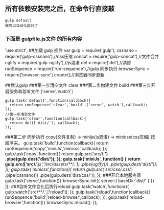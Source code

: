 ## 所有依赖安装完之后，在命令行直接敲
    
    gulp default
    就可以自动化运行了

### 下面是 gulpfile.js文件 的所有内容 
'use strict';
##加载 gulp 插件
  var gulp =  require('gulp'),
      cssnano = require('gulp-cssnano'),//css压缩
      concat = require('gulp-concat'),//文件合并
      uglify = require('gulp-uglify'),//js混淆
      del = require('del'),//清除
      runSequence = require('run-sequence'),//gulp 同步执行
      browserSync = require('browser-sync').create();//浏览器同步更新

##默认gulp 
###第一步清空文件 clear
###第二步构建文件 build
###第三步开启服务和监听文件 ['serve','watch']
    
    gulp.task('default',function(callback){
      return runSequence('clear','build',['serve','watch'],callback);
    });
    //第一步清空文件
    gulp.task('clear',function(callback){
      return del(['dist/'], callback);
    });
###第二步 同步执行 copy(文件复制) -> minijs(js混淆) -> minicss(css压缩) 按顺序来。
    gulp.task('build',function(callback){
      return runSequence('copy','miniJs','minicss',callback);
    });
    gulp.task('copy',function(){
      return gulp.src('src/**/*.*')
        .pipe(gulp.dest('dist/'));
    });
    gulp.task('miniJs', function() {
       return gulp.src(['src/**/*.js','!src/assets/**/*.*'])
        .pipe(uglify())
        .pipe(gulp.dest('dist/'));
    });
    gulp.task('minicss',function(){
      return gulp.src('src/css/*.css')
        .pipe(cssnano())
        .pipe(gulp.dest('dist/css/'));
    });
###开启本地服务器
    gulp.task('serve',function(){
       browserSync.init({
        server:{
          baseDir:'dist/'
        }
      })
    });
###监听文件变化后执行reload
    gulp.task('watch',function(){
       gulp.watch('src/**/*.*',['reload']);
    });
    gulp.task('reload',function(callback){
       runSequence('build','reload-browser',callback);
    });
    gulp.task('reload-browser',function(){
        browserSync.reload();
    });